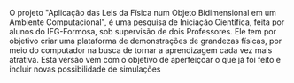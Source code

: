 O projeto "Aplicação das Leis da Física num Objeto Bidimensional em um Ambiente Computacional", é uma pesquisa de Iniciação Científica, feita por  alunos do IFG-Formosa, sob supervisão de dois Professores. Ele tem por objetivo criar uma plataforma de demonstrações de grandezas físicas, por meio do computador na busca de tornar a aprendizagem cada vez mais atrativa.
Esta versão vem com o objetivo de aperfeiçoar o que já foi feito e incluir novas possibilidade de simulações